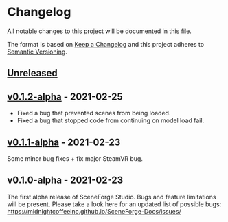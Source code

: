 # Changelog

All notable changes to this project will be documented in this file.

The format is based on [Keep a Changelog](http://keepachangelog.com/en/1.0.0/)
and this project adheres to [Semantic Versioning](http://semver.org/spec/v2.0.0.html).

## [Unreleased]

    
## [v0.1.2-alpha] - 2021-02-25

* Fixed a bug that prevented scenes from being loaded.
* Fixed a bug that stopped code from continuing on model load fail.
    
## [v0.1.1-alpha] - 2021-02-23

Some minor bug fixes + fix major SteamVR bug.

## v0.1.0-alpha - 2021-02-23

The first alpha release of SceneForge Studio.  Bugs and feature limitations will be present.
Please take a look here for an updated list of possible bugs:
<https://midnightcoffeeinc.github.io/SceneForge-Docs/issues/>



[Unreleased]: https://github.com/MidnightCoffeeInc/SceneForge-Alpha-Test/compare/v0.1.2-alpha...HEAD
[v0.1.2-alpha]: https://github.com/MidnightCoffeeInc/SceneForge-Alpha-Test/compare/v0.1.1-alpha...v0.1.2-alpha
[v0.1.1-alpha]: https://github.com/MidnightCoffeeInc/SceneForge-Alpha-Test/compare/v0.1.0-alpha...v0.1.1-alpha
